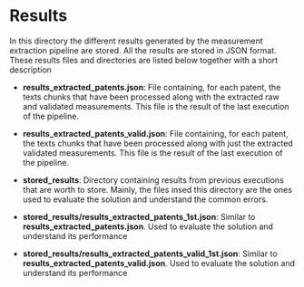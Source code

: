 # Results
In this directory the different results generated by the measurement extraction pipeline are stored. All the results are stored in JSON format. These results files and directories are listed below together with a short description

- **results_extracted_patents.json**: File containing, for each patent, the texts chunks that have been processed along with the extracted raw and validated measurements. This file is the result of the last execution of the pipeline.

- **results_extracted_patents_valid.json**: File containing, for each patent, the texts chunks that have been processed along with just the extracted validated measurements. This file is the result of the last execution of the pipeline.

- **stored_results**: Directory containing results from previous executions that are worth to store. Mainly, the files insed this directory are the ones used to evaluate the solution and understand the common errors.

- **stored_results/results_extracted_patents_1st.json**: Similar to **results_extracted_patents.json**. Used to evaluate the solution and understand its performance

- **stored_results/results_extracted_patents_valid_1st.json**: Similar to **results_extracted_patents_valid.json**. Used to evaluate the solution and understand its performance